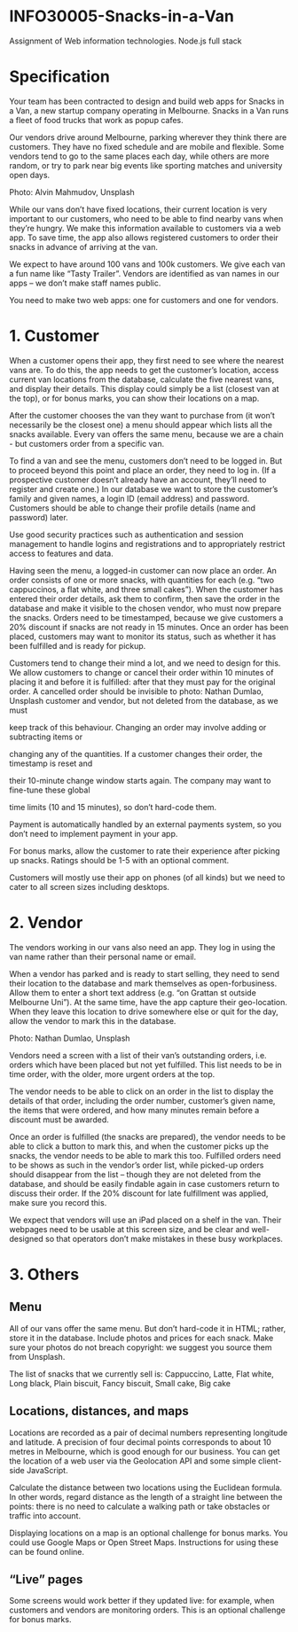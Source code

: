 # INFO30005-Snacks-in-a-Van
Assignment of Web information technologies. Node.js full stack


# Specification

Your team has been contracted to design and build web apps for Snacks in a Van, a new startup company operating in Melbourne. Snacks in a Van runs a fleet of food trucks that work as popup cafes.

Our vendors drive around Melbourne, parking wherever they think there are customers. They have no fixed schedule and are mobile and flexible. Some vendors tend to go to the same places each day, while others are more random, or try to park near big events like sporting matches and university open days.

Photo: Alvin Mahmudov, Unsplash

While our vans don’t have fixed locations, their current location is very important to our customers, who need to be able to find nearby vans when they’re hungry. We make this information available to customers via a web app. To save time, the app also allows registered customers to order their snacks in advance of arriving at the van.

We expect to have around 100 vans and 100k customers. We give each van a fun name like “Tasty Trailer”. Vendors are identified as van names in our apps – we don’t make staff names public.

You need to make two web apps: one for customers and one for vendors.

# 1. Customer
When a customer opens their app, they first need to see where the nearest vans are. To do this, the app needs to get the customer’s location, access current van locations from the database, calculate the five nearest vans, and display their details. This display could simply be a list (closest van at the top), or for bonus marks, you can show their locations on a map.

After the customer chooses the van they want to purchase from (it won’t necessarily be the closest one) a menu should appear which lists all the snacks available. Every van offers the same menu, because we are a chain - but customers order from a specific van.

To find a van and see the menu, customers don’t need to be logged in. But to proceed beyond this point and place an order, they need to log in. (If a prospective customer doesn’t already have an account, they’ll need to register and create one.) In our database we want to store the customer’s family and given names, a login ID (email address) and password. Customers should be able to change their profile details (name and password) later.

Use good security practices such as authentication and session management to handle logins and registrations and to appropriately restrict access to features and data.

Having seen the menu, a logged-in customer can now place an order. An order consists of one or more snacks, with quantities for each (e.g. “two cappuccinos, a flat white, and three small cakes”). When the customer has entered their order details, ask them to confirm, then save the order in the database and make it visible to the chosen vendor, who must now prepare the snacks. Orders need to be timestamped, because we give customers a 20% discount if snacks are not ready in 15 minutes. Once an order has been placed, customers may want to monitor its status, such as whether it has been fulfilled and is ready for pickup.

Customers tend to change their mind a lot, and we need to design for this. We allow customers to change or cancel their order within 10 minutes of placing it and before it is fulfilled: after that they must pay for the original order. A cancelled order should be invisible to photo: Nathan Dumlao, Unsplash customer and vendor, but not deleted from the database, as we must

keep track of this behaviour. Changing an order may involve adding or subtracting items or

changing any of the quantities. If a customer changes their order, the timestamp is reset and

their 10-minute change window starts again. The company may want to fine-tune these global

time limits (10 and 15 minutes), so don’t hard-code them.

Payment is automatically handled by an external payments system, so you don’t need to implement payment in your app.

For bonus marks, allow the customer to rate their experience after picking up snacks. Ratings should be 1-5 with an optional comment.

Customers will mostly use their app on phones (of all kinds) but we need to cater to all screen sizes including desktops.

# 2. Vendor
The vendors working in our vans also need an app. They log in using the van name rather than their personal name or email.

When a vendor has parked and is ready to start selling, they need to send their location to the database and mark themselves as open-forbusiness. Allow them to enter a short text address (e.g. “on Grattan st outside Melbourne Uni”). At the same time, have the app capture their geo-location. When they leave this location to drive somewhere else or quit for the day, allow the vendor to mark this in the database.

Photo: Nathan Dumlao, Unsplash

Vendors need a screen with a list of their van’s outstanding orders, i.e. orders which have been placed but not yet fulfilled. This list needs to be in time order, with the older, more urgent orders at the top.

The vendor needs to be able to click on an order in the list to display the details of that order, including the order number, customer’s given name, the items that were ordered, and how many minutes remain before a discount must be awarded.

Once an order is fulfilled (the snacks are prepared), the vendor needs to be able to click a button to mark this, and when the customer picks up the snacks, the vendor needs to be able to mark this too. Fulfilled orders need to be shows as such in the vendor’s order list, while picked-up orders should disappear from the list – though they are not deleted from the database, and should be easily findable again in case customers return to discuss their order. If the 20% discount for late fulfillment was applied, make sure you record this.

We expect that vendors will use an iPad placed on a shelf in the van. Their webpages need to be usable at this screen size, and be clear and well-designed so that operators don’t make mistakes in these busy workplaces.

# 3. Others
## Menu
All of our vans offer the same menu. But don’t hard-code it in HTML; rather, store it in the database. Include photos and prices for each snack. Make sure your photos do not breach copyright: we suggest you source them from Unsplash.

The list of snacks that we currently sell is: Cappuccino, Latte, Flat white, Long black, Plain biscuit, Fancy biscuit, Small cake, Big cake
## Locations, distances, and maps
Locations are recorded as a pair of decimal numbers representing longitude and latitude. A precision of four decimal points corresponds to about 10 metres in Melbourne, which is good enough for our business. You can get the location of a web user via the Geolocation API and some simple client-side JavaScript.

Calculate the distance between two locations using the Euclidean formula. In other words, regard distance as the length of a straight line between the points: there is no need to calculate a walking path or take obstacles or traffic into account.

Displaying locations on a map is an optional challenge for bonus marks. You could use Google Maps or Open Street Maps. Instructions for using these can be found online.
## “Live” pages
Some screens would work better if they updated live: for example, when customers and vendors are monitoring orders. This is an optional challenge for bonus marks.
